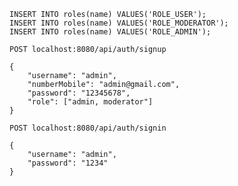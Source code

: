 
```
INSERT INTO roles(name) VALUES('ROLE_USER');
INSERT INTO roles(name) VALUES('ROLE_MODERATOR');
INSERT INTO roles(name) VALUES('ROLE_ADMIN');
```

`POST localhost:8080/api/auth/signup`
```
{
    "username": "admin",
    "numberMobile": "admin@gmail.com",
    "password": "12345678",
    "role": ["admin, moderator"]
}
```


`POST localhost:8080/api/auth/signin`
```
{
    "username": "admin",
    "password": "1234"
}
```
